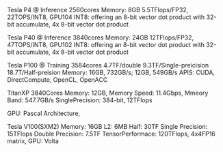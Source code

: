 

Tesla P4 @ Inference
2560cores
Memory: 8GB
5.5TFlops/FP32, 22TOPS/INT8, 
GPU104
INT8: offering an 8-bit vector dot product with 32-bit accumulate, 4x 8-bit vector dot product



Tesla P40 @ Inference
3840cores
Memory: 24GB
12TFlops/FP32, 47TOPS/INT8, 
GPU102
INT8: offering an 8-bit vector dot product with 32-bit accumulate, 4x 8-bit vector dot product

Tesla P100 @ Training
3584cores
4.7TF/double
9.3TF/Single-preicision
18.7T/Half-preision
Memory: 16GB, 732GB/s; 12GB, 549GB/s
APIS: CUDA, DirectCompute, OpenCL, OpenACC


TitanXP
3840Cores
Memory: 12GB, 
Memory Speed: 11.4Gbps, 
Mmeory Band: 547.7GB/s
SinglePrecision: 384-bit, 12TFlops

GPU: Pascal Architecture,

Tesla V100(SXM2) 
Memory: 16GB
L2: 6MB
Half: 30TF
Single Precision: 15TFlops
Double Precision: 7.5TF
TensorPerformace: 120TFlops, 4x4FP16 matrix, 
GPU: Volta



